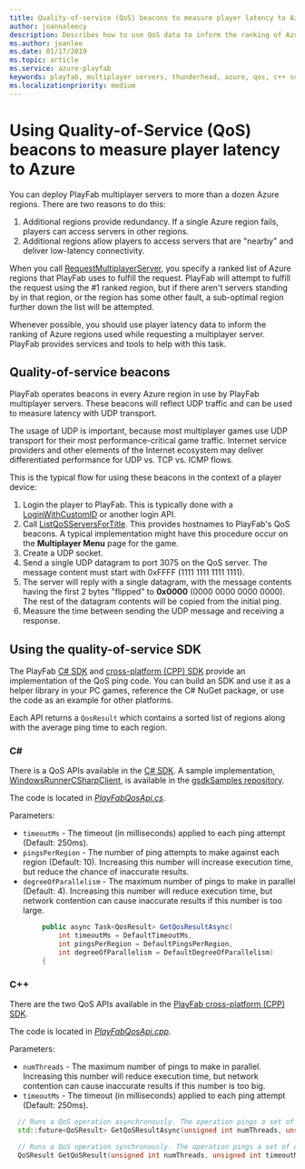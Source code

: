 ```yaml
---
title: Quality-of-service (QoS) beacons to measure player latency to Azure
author: joannaleecy
description: Describes how to use QoS data to inform the ranking of Azure regions used while requesting a multiplayer server.
ms.author: joanlee
ms.date: 01/17/2019
ms.topic: article
ms.service: azure-playfab
keywords: playfab, multiplayer servers, thunderhead, azure, qos, c++ sdk
ms.localizationpriority: medium
---
```


# Using Quality-of-Service (QoS) beacons to measure player latency to Azure

You can deploy PlayFab multiplayer servers to more than a dozen Azure regions. There are two reasons to do this:

1. Additional regions provide redundancy. If a single Azure region fails, players can access servers in other regions.
2. Additional regions allow players to access servers that are "nearby" and deliver low-latency connectivity.

When you call [RequestMultiplayerServer](xref:titleid.playfabapi.com.multiplayer.multiplayerserver.requestmultiplayerserver), you specify a ranked list of Azure regions that PlayFab uses to fulfill the request. PlayFab will attempt to fulfill the request using the #1 ranked region, but if there aren't servers standing by in that region, or the region has some other fault, a sub-optimal region further down the list will be attempted.

Whenever possible, you should use player latency data to inform the ranking of Azure regions used while requesting a multiplayer server. PlayFab provides services and tools to help with this task.

## Quality-of-service beacons

PlayFab operates beacons in every Azure region in use by PlayFab multiplayer servers. These beacons will reflect UDP traffic and can be used to measure latency with UDP transport.

The usage of UDP is important, because most multiplayer games use UDP transport for their most performance-critical game traffic. Internet service providers and other elements of the Internet ecosystem may deliver differentiated performance for UDP vs. TCP vs. ICMP flows.

This is the typical flow for using these beacons in the context of a player device:

1. Login the player to PlayFab. This is typically done with a [LoginWithCustomID](xref:titleid.playfabapi.com.client.authentication.loginwithcustomid) or another login API.
2. Call [ListQoSServersForTitle](xref:titleid.playfabapi.com.multiplayer.multiplayerserver.listqosserversfortitle). This provides hostnames to PlayFab's QoS beacons. A typical implementation might have this procedure occur on the **Multiplayer Menu** page for the game.
3. Create a UDP socket.
4. Send a single UDP datagram to port 3075 on the QoS server. The message content must start with 0xFFFF (1111 1111 1111 1111).  
5. The server will reply with a single datagram, with the message contents having the first 2 bytes "flipped" to **0x0000** (0000 0000 0000 0000). The rest of the datagram contents will be copied from the initial ping.
6. Measure the time between sending the UDP message and receiving a response.

## Using the quality-of-service SDK
The PlayFab [C# SDK](https://github.com/PlayFab/CSharpSDK) and [cross-platform (CPP) SDK](https://github.com/PlayFab/XPlatCppSdk) provide an implementation of the QoS ping code. You can build an SDK and use it as a helper library in your PC games, reference the C# NuGet package, or use the code as an example for other platforms.

Each API returns a `QosResult` which contains a sorted list of regions along with the average ping time to each region.

### C#
There is a QoS APIs available in the [C# SDK](https://github.com/PlayFab/CSharpSDK). A sample implementation, [WindowsRunnerCSharpClient](https://github.com/PlayFab/gsdkSamples/tree/master/WindowsRunnerCSharp#running-the-client), is available in the [gsdkSamples repository](https://github.com/PlayFab/gsdkSamples).

The code is located in [*PlayFabQosApi.cs*](https://github.com/PlayFab/CSharpSDK/blob/master/PlayFabSDK/source/Qos/PlayFabQosApi.cs).

Parameters:
* `timeoutMs` - The timeout (in milliseconds) applied to each ping attempt (Default: 250ms). 
* `pingsPerRegion` - The number of ping attempts to make against each region (Default: 10). Increasing this number will increase execution time, but reduce the chance of inaccurate results.
* `degreeOfParallelism` - The maximum number of pings to make in parallel (Default: 4). Increasing this number will reduce execution time, but network contention can cause inaccurate results if this number is too large.

```csharp
        public async Task<QosResult> GetQosResultAsync(
            int timeoutMs = DefaultTimeoutMs,
            int pingsPerRegion = DefaultPingsPerRegion,
            int degreeOfParallelism = DefaultDegreeOfParallelism)
        {
```

### C++
There are the two QoS APIs available in the [PlayFab cross-platform (CPP) SDK](https://github.com/PlayFab/XPlatCppSdk).

The code is located in [*PlayFabQosApi.cpp*](https://github.com/PlayFab/XPlatCppSdk/blob/master/code/source/playfab/QoS/PlayFabQoSApi.cpp). 

Parameters:
* `numThreads` - The maximum number of pings to make in parallel. Increasing this number will reduce execution time, but network contention can cause inaccurate results if this number is too big.
* `timeoutMs` - The timeout (in milliseconds) applied to each ping attempt (Default: 250ms). 

```cpp
  // Runs a QoS operation asynchronously. The operation pings a set of datacenters and returns a result with average response times.
  std::future<QoSResult> GetQoSResultAsync(unsigned int numThreads, unsigned int timeoutMs = DEFAULT_TIMEOUT_MS);

  // Runs a QoS operation synchronously. The operation pings a set of datacenters and returns a result with average response times.
  QoSResult GetQoSResult(unsigned int numThreads, unsigned int timeoutMs = DEFAULT_TIMEOUT_MS);
```
